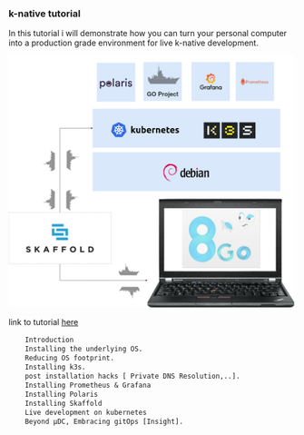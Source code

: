 ### k-native tutorial 
In this tutorial i will demonstrate how you can turn your personal computer into a production grade environment for live k-native development.

![What you'll have](uDC.jpg)

link to tutorial [here](https://kyouuma.blogspot.com/2020/03/its-corona-season-and-im-sitting-in-my.html)


        Introduction
        Installing the underlying OS.
        Reducing OS footprint.
        Installing k3s.
        post installation hacks [ Private DNS Resolution,..].
        Installing Prometheus & Grafana
        Installing Polaris
        Installing Skaffold
        Live development on kubernetes
        Beyond μDC, Embracing gitOps [Insight].
